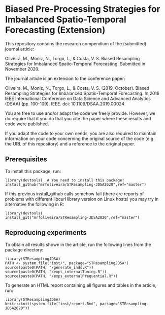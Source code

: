 # Biased Pre-Processing Strategies for Imbalanced Spatio-Temporal Forecasting (Extension)

This repository contains the research compendium of the (submitted) journal article:

Oliveira, M., Moniz, N., Torgo, L., & Costa, V. S. Biased Resampling Strategies for Imbalanced Spatio-Temporal Forecasting. Submitted in November 2020.

The journal article is an extension to the conference paper:

Oliveira, M., Moniz, N., Torgo, L., & Costa, V. S. (2019, October). Biased Resampling Strategies for Imbalanced Spatio-Temporal Forecasting. In 2019 IEEE International Conference on Data Science and Advanced Analytics (DSAA) (pp. 100-109). IEEE. doi: 10.1109/DSAA.2019.00024

You are free to use and/or adapt the code we freely provide. However, we do require that if you do that you cite the paper where these results and code were published.

If you adapt the code to your own needs, you are also required to maintain information on your code concerning the original source of the code (e.g. the URL of this repository) and a reference to the original paper.

## Prerequisites

To install this package, run:

```
library(devtools)  # You need to install this package!
install_github("mrfoliveira/STResampling-JDSA2020",ref="master")
```

If this previous install_github calls somehow fail (there are reports of problems with different libcurl library version on Linux hosts) you may try in alternative the following in R:

```
library(devtools)
install_git("mrfoliveira/STResampling-JDSA2020",ref="master")
```

## Reproducing experiments

To obtain all results shown in the article, run the following lines from the package directory:

```
library(STResamplingJDSA)
PATH <- system.file("inst/", package="STResamplingJDSA")
source(paste0(PATH, "/generate_inds.R"))
source(paste0(PATH, "/exps_internalTuning.R"))
source(paste0(PATH, "/exps_externalPrequential.R"))
```

To generate an HTML report containing all figures and tables in the article, run:

```
library(STResamplingJDSA)
knitr::knit(system.file("inst/report.Rmd", package="STResampling-JDSA2020"))
```
